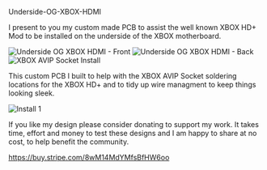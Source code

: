 Underside-OG-XBOX-HDMI

I present to you my custom made PCB to assist the well known XBOX HD+ Mod to be installed on the underside of the XBOX motherboard.

![Underside OG XBOX HDMI - Front](https://github.com/user-attachments/assets/1d2ca5c4-2bc0-4d3a-8aa3-9c523f0c87ef)
![Underside OG XBOX HDMI - Back](https://github.com/user-attachments/assets/7938f0d2-da8e-4c11-b89d-030dc61ff715)
![XBOX AVIP Socket Install](https://github.com/user-attachments/assets/f2bbfd46-464b-44cb-b792-a64c93f6da86)

This custom PCB I built to help with the XBOX AVIP Socket soldering locations for the XBOX HD+ and to tidy up wire managment to keep things looking sleek.

![Install 1](https://github.com/user-attachments/assets/956cea78-0f64-44b9-82fe-145825bcb579)

If you like my design please consider donating to support my work. It takes time, effort and money to test these designs and I am happy to share at no cost, to help benefit the community.

https://buy.stripe.com/8wM14MdYMfsBfHW6oo
